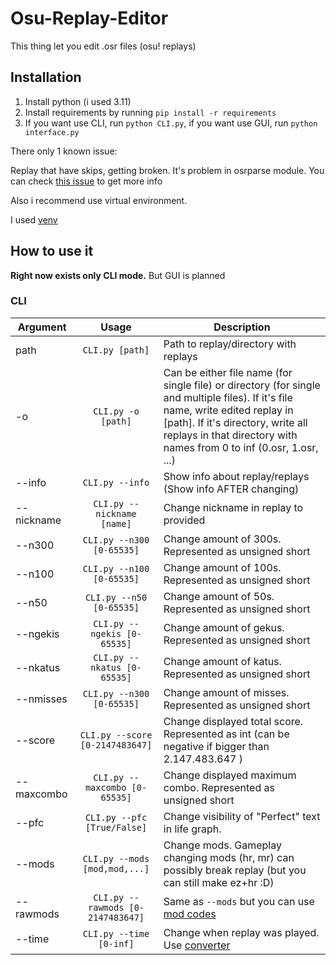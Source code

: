 # Osu-Replay-Editor

This thing let you edit .osr files (osu! replays)

## Installation

1. Install python (i used 3.11)
2. Install requirements by running ```pip install -r requirements```
3. If you want use CLI, run ```python CLI.py```, if you want use GUI, run ```python interface.py```

There only 1 known issue:

Replay that have skips, getting broken. It's problem in osrparse module. You can check [this issue](https://github.com/kszlim/osu-replay-parser/issues/41) to get more info

Also i recommend use virtual environment.

I used [venv](https://docs.python.org/3/library/venv.html)

## How to use it

**Right now exists only CLI mode.** But GUI is planned

### CLI

| Argument   | Usage                                    | Description                     |
|------------|:----------------------------------------:|---------------------------------|
| path       | ``` CLI.py [path] ```                   | Path to replay/directory with replays|
| -o         | ``` CLI.py -o [path] ```                | Can be either file name (for single file) or directory (for single and multiple files). If it's file name, write edited replay in \[path\]. If it's directory, write all replays in that directory with names from 0 to inf (0.osr, 1.osr, ...) |
| --info     | ``` CLI.py --info ```                   | Show info about replay/replays (Show info AFTER changing)|
| --nickname | ``` CLI.py --nickname [name] ```        | Change nickname in replay to provided |
| --n300     | ``` CLI.py --n300 [0-65535] ```         | Change amount of 300s. Represented as unsigned short |
| --n100     | ``` CLI.py --n100 [0-65535] ```         | Change amount of 100s. Represented as unsigned short |
| --n50      | ``` CLI.py --n50 [0-65535] ```          | Change amount of 50s. Represented as unsigned short |
| --ngekis   | ``` CLI.py --ngekis [0-65535] ```       | Change amount of gekus. Represented as unsigned short |
| --nkatus   | ``` CLI.py --nkatus [0-65535] ```       | Change amount of katus. Represented as unsigned short |
| --nmisses  | ``` CLI.py --n300 [0-65535] ```         | Change amount of misses. Represented as unsigned short |
| --score    | ``` CLI.py --score [0-2147483647] ```   | Change displayed total score. Represented as int (can be negative if bigger than 2.147.483.647 ) |
| --maxcombo | ``` CLI.py --maxcombo [0-65535] ```     | Change displayed maximum combo. Represented as unsigned short |
| --pfc      | ``` CLI.py --pfc [True/False] ```       | Change visibility of "Perfect" text in life graph. |
| --mods     | ``` CLI.py --mods [mod,mod,...] ```     | Change mods. Gameplay changing mods (hr, mr) can possibly break replay (but you can still make ez+hr :D) |
| --rawmods  | ``` CLI.py --rawmods [0-2147483647] ``` | Same as ```--mods``` but you can use [mod codes](https://osu.ppy.sh/wiki/en/Client/File_formats/Osr_(file_format)) |
| --time     | ``` CLI.py --time [0-inf] ```           | Change when replay was played. Use [converter](https://www.datetimetoticks-converter.com/) |

